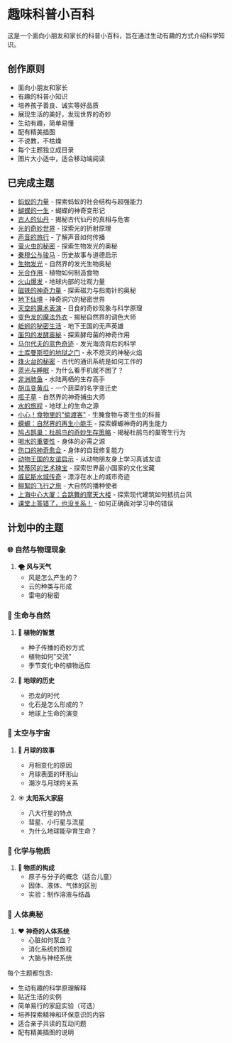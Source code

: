 # 趣味科普小百科

这是一个面向小朋友和家长的科普小百科，旨在通过生动有趣的方式介绍科学知识。

## 创作原则

- 面向小朋友和家长
- 有趣的科普小知识
- 培养孩子善良、诚实等好品质
- 展现生活的美好，发现世界的奇妙
- 生动有趣，简单易懂
- 配有精美插图
- 不说教，不枯燥
- 每个主题独立成目录
- 图片大小适中，适合移动端阅读

## 已完成主题

- [蚂蚁的力量](ants/) - 探索蚂蚁的社会结构与超强能力
- [蝴蝶的一生](butterfly/) - 蝴蝶的神奇变形记
- [古人的仙丹](elixir/) - 揭秘古代仙丹的真相与危害
- [光的奇妙世界](lightwonder/) - 探索光的折射原理
- [声音的旅行](sound/) - 了解声音如何传播
- [萤火虫的秘密](firefly/) - 探索生物发光的奥秘
- [秦穆公与骏马](qinmugonghorse/) - 历史故事与道德启示
- [生物发光](bioluminescence/) - 自然界的发光生物奥秘
- [光合作用](photosynthesis/) - 植物如何制造食物
- [火山爆发](valcanoes/) - 地球内部的壮观力量
- [磁铁的神奇力量](magnet/) - 探索磁力与指南针的奥秘
- [地下仙境](caves/) - 神奇洞穴的秘密世界
- [天空的魔术表演](solareclipse/) - 日食的奇妙现象与科学原理
- [变色龙的魔法外衣](chameleon/) - 揭秘自然界的调色大师
- [蚯蚓的秘密生活](earthworm/) - 地下王国的无声英雄
- [面包的发酵奥秘](bread_magic/) - 探索酵母菌的神奇作用
- [马尔代夫的蓝色奇迹](maldives_glow/) - 发光海浪背后的科学
- [土库曼斯坦的地狱之门](hellgate/) - 永不熄灭的神秘火焰
- [烽火台的秘密](beacontower/) - 古代的通讯系统是如何工作的
- [蓝光与睡眠](bluelight/) - 为什么看手机就不困了？
- [非洲肺鱼](african_lungfish/) - 水陆两栖的生存高手
- [胡瓜变黄瓜](cucumber/) - 一个蔬菜的名字变迁史
- [瓶子草](pitcher_plant/) - 自然界的神奇捕虫大师
- [水的旅程](water_journey/) - 地球上的生命之源
- [小心！食物里的"偷渡客"](parasites/) - 生腌食物与寄生虫的科普
- [蝾螈：自然界的再生小能手](salamander/) - 探索蝾螈神奇的再生能力
- [鸠占鹊巢：杜鹃鸟的奇妙生存策略](cuckoo/) - 揭秘杜鹃鸟的巢寄生行为
- [喝水的重要性](water_importance/) - 身体的必需之源
- [伤口的神奇愈合](wound_healing/) - 身体的自我修复能力
- [动物王国的友谊启示](friendship/) - 从动物朋友身上学习真诚友谊
- [梵蒂冈的艺术瑰宝](vatican/) - 探索世界最小国家的文化宝藏
- [威尼斯水城传奇](venice/) - 漂浮在水上的城市奇迹
- [柳絮的飞行之旅](willow_catkins/) - 大自然的播种使者
- [上海中心大厦：会跳舞的摩天大楼](shanghai_tower/) - 探索现代建筑如何抵抗台风
- [课堂上答错了，也没关系！](classroom_mistakes/) - 如何正确面对学习中的错误

## 计划中的主题

### 🌐 自然与物理现象

1. **🌪️ 风与天气**
   - 风是怎么产生的？
   - 云的种类与形成
   - 雷电的秘密

### 🌱 生命与自然

1. **🌳 植物的智慧**
   - 种子传播的奇妙方式
   - 植物如何"交流"
   - 季节变化中的植物适应

2. **🦖 地球的历史**
   - 恐龙的时代
   - 化石是怎么形成的？
   - 地球上生命的演变

### 🔭 太空与宇宙

1. **🌙 月球的故事**
   - 月相变化的原因
   - 月球表面的环形山
   - 潮汐与月球的关系

2. **☀️ 太阳系大家庭**
   - 八大行星的特点
   - 彗星、小行星与流星
   - 为什么地球能孕育生命？

### 🧪 化学与物质

1. **🧩 物质的构成**
   - 原子与分子的概念（适合儿童）
   - 固体、液体、气体的区别
   - 实验：制作溶液与结晶

### 🏃 人体奥秘

1. **❤️ 神奇的人体系统**
   - 心脏如何泵血？
   - 消化系统的旅程
   - 大脑与神经系统

每个主题都包含:
- 生动有趣的科学原理解释
- 贴近生活的实例
- 简单易行的家庭实验（可选）
- 培养探索精神和环保意识的内容
- 适合亲子共读的互动问题
- 配有精美插图的说明

